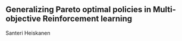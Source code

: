## Generalizing Pareto optimal policies in Multi-objective Reinforcement learning
Santeri Heiskanen
  


